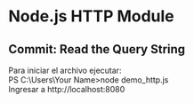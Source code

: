 # Node.js HTTP Module
## Commit: Read the Query String
 Para iniciar el archivo ejecutar:
 <br>
 PS C:\Users\Your Name>node demo_http.js
 <br>
 Ingresar a http://localhost:8080
